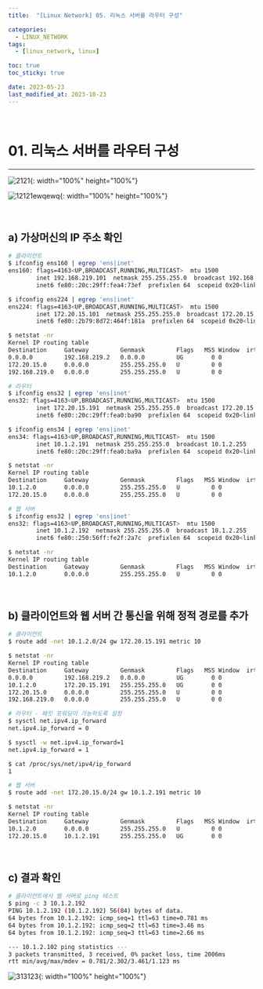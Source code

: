 ```yaml
---
title:  "[Linux Network] 05. 리눅스 서버를 라우터 구성" 

categories:
  - LINUX_NETWORK
tags:
  - [linux_network, linux]

toc: true
toc_sticky: true

date: 2023-05-23
last_modified_at: 2023-10-23
---
```

<br>

# 01. 리눅스 서버를 라우터 구성
---

<style>
table {
    font-size: 12pt;
}
table th:first-of-type {
    width: 5%;
}
table th:nth-of-type(2) {
    width: 15%;
}
table th:nth-of-type(3) {
    width: 50%;
}
table th:nth-of-type(4) {
    width: 30%;
}
big {
    font-size: 15pt;
}
</style>

![2121](https://github.com/revenge1005/WEB-Server-3-Tier-Architecture/assets/42735894/64f7558b-efb7-4004-816d-28af279a4eec){: width="100%" height="100%"}

![12121ewqewq](https://github.com/revenge1005/WEB-Server-3-Tier-Architecture/assets/42735894/a60d6269-5262-429c-98a6-2acc7fb6f949){: width="100%" height="100%"}

<br>

## a) 가상머신의 IP 주소 확인

```bash
# 클라이언트
$ ifconfig ens160 | egrep 'ens|inet'
ens160: flags=4163<UP,BROADCAST,RUNNING,MULTICAST>  mtu 1500
        inet 192.168.219.101  netmask 255.255.255.0  broadcast 192.168.219.255
        inet6 fe80::20c:29ff:fea4:73ef  prefixlen 64  scopeid 0x20<link>

$ ifconfig ens224 | egrep 'ens|inet'
ens224: flags=4163<UP,BROADCAST,RUNNING,MULTICAST>  mtu 1500
        inet 172.20.15.101  netmask 255.255.255.0  broadcast 172.20.15.255
        inet6 fe80::2b79:8d72:464f:181a  prefixlen 64  scopeid 0x20<link>

$ netstat -nr
Kernel IP routing table
Destination     Gateway         Genmask         Flags   MSS Window  irtt Iface
0.0.0.0         192.168.219.2   0.0.0.0         UG        0 0          0 ens160
172.20.15.0     0.0.0.0         255.255.255.0   U         0 0          0 ens224
192.168.219.0   0.0.0.0         255.255.255.0   U         0 0          0 ens160
```

```bash
# 라우터
$ ifconfig ens32 | egrep 'ens|inet'
ens32: flags=4163<UP,BROADCAST,RUNNING,MULTICAST>  mtu 1500
        inet 172.20.15.191  netmask 255.255.255.0  broadcast 172.20.15.255
        inet6 fe80::20c:29ff:fea0:ba90  prefixlen 64  scopeid 0x20<link>

$ ifconfig ens34 | egrep 'ens|inet'
ens34: flags=4163<UP,BROADCAST,RUNNING,MULTICAST>  mtu 1500
        inet 10.1.2.191  netmask 255.255.255.0  broadcast 10.1.2.255
        inet6 fe80::20c:29ff:fea0:ba9a  prefixlen 64  scopeid 0x20<link>

$ netstat -nr
Kernel IP routing table
Destination     Gateway         Genmask         Flags   MSS Window  irtt Iface
10.1.2.0        0.0.0.0         255.255.255.0   U         0 0          0 ens34
172.20.15.0     0.0.0.0         255.255.255.0   U         0 0          0 ens32
```

```bash
# 웹 서버
$ ifconfig ens32 | egrep 'ens|inet'
ens32: flags=4163<UP,BROADCAST,RUNNING,MULTICAST>  mtu 1500
        inet 10.1.2.192  netmask 255.255.255.0  broadcast 10.1.2.255
        inet6 fe80::250:56ff:fe2f:2a7c  prefixlen 64  scopeid 0x20<link>

$ netstat -nr
Kernel IP routing table
Destination     Gateway         Genmask         Flags   MSS Window  irtt Iface
10.1.2.0        0.0.0.0         255.255.255.0   U         0 0          0 ens32
```

<br>

## b) 클라이언트와 웹 서버 간 통신을 위해 정적 경로를 추가

```bash
# 클라이언트
$ route add -net 10.1.2.0/24 gw 172.20.15.191 metric 10

$ netstat -nr
Kernel IP routing table
Destination     Gateway         Genmask         Flags   MSS Window  irtt Iface
0.0.0.0         192.168.219.2   0.0.0.0         UG        0 0          0 ens160
10.1.2.0        172.20.15.191   255.255.255.0   UG        0 0          0 ens224
172.20.15.0     0.0.0.0         255.255.255.0   U         0 0          0 ens224
192.168.219.0   0.0.0.0         255.255.255.0   U         0 0          0 ens160
```

```bash
# 라우터 - 패킷 포워딩이 가능하도록 설정
$ sysctl net.ipv4.ip_forward
net.ipv4.ip_forward = 0

$ sysctl -w net.ipv4.ip_forward=1
net.ipv4.ip_forward = 1

$ cat /proc/sys/net/ipv4/ip_forward
1
```

```bash
# 웹 서버
$ route add -net 172.20.15.0/24 gw 10.1.2.191 metric 10

$ netstat -nr
Kernel IP routing table
Destination     Gateway         Genmask         Flags   MSS Window  irtt Iface
10.1.2.0        0.0.0.0         255.255.255.0   U         0 0          0 ens32
172.20.15.0     10.1.2.191      255.255.255.0   UG        0 0          0 ens32
```

<br>

## c) 결과 확인

```bash
# 클라이언트에서 웹 서버로 ping 테스트
$ ping -c 3 10.1.2.192
PING 10.1.2.192 (10.1.2.192) 56(84) bytes of data.
64 bytes from 10.1.2.192: icmp_seq=1 ttl=63 time=0.781 ms
64 bytes from 10.1.2.192: icmp_seq=2 ttl=63 time=3.46 ms
64 bytes from 10.1.2.192: icmp_seq=3 ttl=63 time=2.66 ms

--- 10.1.2.102 ping statistics ---
3 packets transmitted, 3 received, 0% packet loss, time 2006ms
rtt min/avg/max/mdev = 0.781/2.302/3.461/1.123 ms
```

![313123](https://github.com/revenge1005/WEB-Server-3-Tier-Architecture/assets/42735894/1e979c4a-4d7b-4556-a884-b3be167e97d0){: width="100%" height="100%"}
